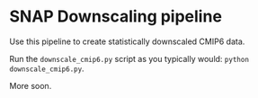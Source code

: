# SNAP Downscaling pipeline

Use this pipeline to create statistically downscaled CMIP6 data.

Run the `downscale_cmip6.py` script as you typically would: `python downscale_cmip6.py`. 

More soon. 